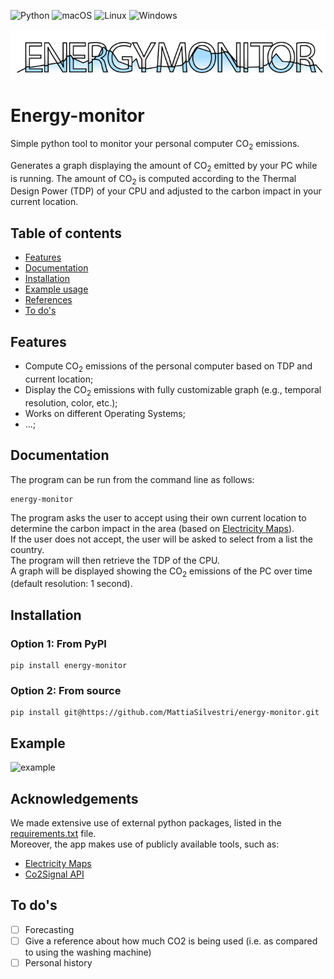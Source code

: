 ![Python](https://img.shields.io/badge/python-3670A0?logo=python&logoColor=ffdd54)
![macOS](https://img.shields.io/badge/mac%20os-000000?logo=macos&logoColor=F0F0F0)
![Linux](https://img.shields.io/badge/Linux-FCC624?logo=linux&logoColor=black)
![Windows](https://img.shields.io/badge/Windows-0078D6?logo=windows&logoColor=white)

![Logo](./media/energy-monitor-logo.png)

# **Energy-monitor**
Simple python tool to monitor your personal computer CO<sub>2</sub> emissions. 

Generates a graph displaying the amount of CO<sub>2</sub> emitted by your PC while is running. 
The amount of CO<sub>2</sub> is computed according to the Thermal Design Power (TDP) of your CPU and adjusted to the carbon impact in your current location.

## **Table of contents**
* [Features](#features)
* [Documentation](#documentation)
* [Installation](#installation)
* [Example usage](#example)
* [References](#references)
* [To do's](#to-dos)

## **Features**
* Compute CO<sub>2</sub> emissions of the personal computer based on TDP and current location;
* Display the CO<sub>2</sub> emissions with fully customizable graph (e.g., temporal resolution, color, etc.);
* Works on different Operating Systems;
* ...;

## **Documentation**
The program can be run from the command line as follows:
```
energy-monitor
```

The program asks the user to accept using their own current location to determine the carbon impact in the area (based on [Electricity Maps](https://app.electricitymaps.com/map)). <br>
If the user does not accept, the user will be asked to select from a list the country. <br>
The program will then retrieve the TDP of the CPU. <br>
A graph will be displayed showing the CO<sub>2</sub> emissions of the PC over time (default resolution: 1 second). <br>


## **Installation**
### Option 1: From PyPI
```
pip install energy-monitor
```
### Option 2: From source
```
pip install git@https://github.com/MattiaSilvestri/energy-monitor.git
```

## **Example**

![example](./media/energy-monitor-example.gif)


## **Acknowledgements**
We made extensive use of external python packages, listed in the [requirements.txt](https://github.com/MattiaSilvestri/energy-monitor/blob/readme/requirements.txt) file. <br>
Moreover, the app makes use of publicly available tools, such as:
- [Electricity Maps](https://app.electricitymaps.com/map)
- [Co2Signal API](https://www.co2signal.com/)

## **To do's**
- [ ] Forecasting
- [ ] Give a reference about how much CO2 is being used (i.e. as compared to
      using the washing machine)
- [ ] Personal history
